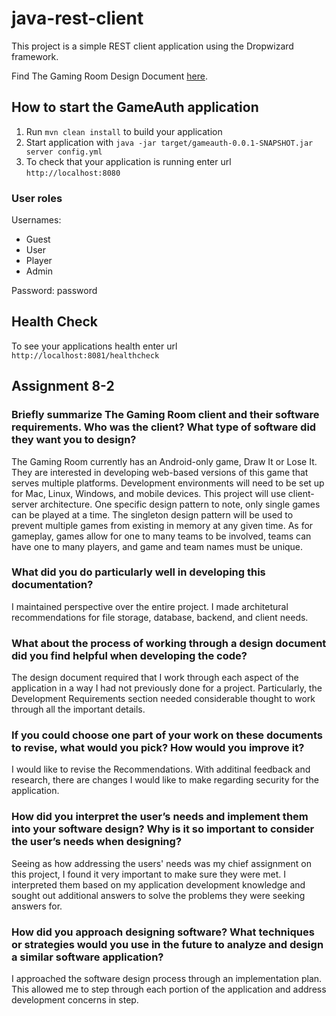 # java-rest-client
This project is a simple REST client application using the Dropwizard framework.

Find The Gaming Room Design Document [here](CS-230-Project-Software-Design-Document.docx).

## How to start the GameAuth application

1. Run `mvn clean install` to build your application
2. Start application with `java -jar target/gameauth-0.0.1-SNAPSHOT.jar server config.yml`
3. To check that your application is running enter url `http://localhost:8080`

### User roles

Usernames:

- Guest
- User
- Player
- Admin

Password: password

## Health Check

To see your applications health enter url `http://localhost:8081/healthcheck`


## Assignment 8-2 

### Briefly summarize The Gaming Room client and their software requirements. Who was the client? What type of software did they want you to design?

The Gaming Room currently has an Android-only game, Draw It or Lose It. They are interested in developing web-based versions of this game that serves multiple platforms. Development environments will need to be set up for Mac, Linux, Windows, and mobile devices. This project will use client-server architecture. One specific design pattern to note, only single games can be played at a time. The singleton design pattern will be used to prevent multiple games from existing in memory at any given time. As for gameplay, games allow for one to many teams to be involved, teams can have one to many players, and game and team names must be unique.
    
### What did you do particularly well in developing this documentation?

I maintained perspective over the entire project. I made architetural recommendations for file storage, database, backend, and client needs.

### What about the process of working through a design document did you find helpful when developing the code?

The design document required that I work through each aspect of the application in a way I had not previously done for a project. Particularly, the Development Requirements section needed considerable thought to work through all the important details.

### If you could choose one part of your work on these documents to revise, what would you pick? How would you improve it?

I would like to revise the Recommendations. With additinal feedback and research, there are changes I would like to make regarding security for the application.

### How did you interpret the user’s needs and implement them into your software design? Why is it so important to consider the user’s needs when designing?

Seeing as how addressing the users' needs was my chief assignment on this project, I found it very important to make sure they were met. I interpreted them based on my application development knowledge and sought out additional answers to solve the problems they were seeking answers for.

### How did you approach designing software? What techniques or strategies would you use in the future to analyze and design a similar software application?

I approached the software design process through an implementation plan. This allowed me to step through each portion of the application and address development concerns in step.